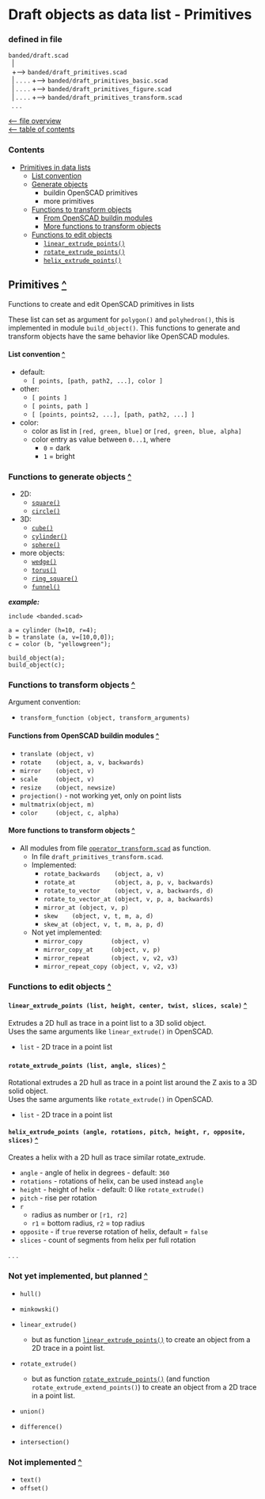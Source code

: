 Draft objects as data list - Primitives
=======================================

### defined in file
`banded/draft.scad`\
` `| \
` `+--> `banded/draft_primitives.scad`\
` `| . . . . +--> `banded/draft_primitives_basic.scad`\
` `| . . . . +--> `banded/draft_primitives_figure.scad`\
` `| . . . . +--> `banded/draft_primitives_transform.scad`\
` `. . .

[<-- file overview](file_overview.md)\
[<-- table of contents](contents.md)

### Contents
[contents]: #contents "Up to Contents"
- [Primitives in data lists](#primitives-)
  - [List convention](#list-convention-)
  - [Generate objects](#functions-to-generate-objects-)
    - buildin OpenSCAD primitives
    - more primitives
  - [Functions to transform objects](#functions-to-transform-objects-)
    - [From OpenSCAD buildin modules](#functions-from-openscad-buildin-modules-)
    - [More functions to transform objects](#more-functions-to-transform-objects-)
  - [Functions to edit objects](#functions-to-edit-objects-)
    - [`linear_extrude_points()`][linear_extrude_points]
    - [`rotate_extrude_points()`][rotate_extrude_points]
    - [`helix_extrude_points()`][helix_extrude_points]


Primitives [^][contents]
------------------------
Functions to create and edit OpenSCAD primitives in lists

These list can set as argument for `polygon()` and `polyhedron()`,
this is implemented in module `build_object()`.
This functions to generate and transform objects have the same behavior
like OpenSCAD modules.

#### List convention [^][contents]
- default:
  - `[ points, [path, path2, ...], color ]`
- other:
  - `[ points ]`
  - `[ points, path ]`
  - `[ [points, points2, ...], [path, path2, ...] ]`
- color:
  - color as list in `[red, green, blue]` or `[red, green, blue, alpha]`
  - color entry as value between `0...1`, where
    - `0` = dark
    - `1` = bright

### Functions to generate objects [^][contents]
- 2D:
  - [`square()`](extend.md#square_extend-size-center-align-)
  - [`circle()`](extend.md#circle_extend-r-angle-slices-piece-outer-align-d-)
- 3D:
  - [`cube()`](extend.md#square_extend-size-center-align-)
  - [`cylinder()`](extend.md#cylinder_extend-h-r1-r2-center-r-d-d1-d2-angle-slices-piece-outer-align-)
  - [`sphere()`](extend.md#sphere_extend-r-d-align-)
- more objects:
  - [`wedge()`](object.md#wedge-v_min-v_max-v2_min-v2_max-)
  - [`torus()`](object.md#torus-r-w-ri-ro-angle-center-fn_ring-align-)
  - [`ring_square()`](object.md#ring_square-h-r-w-ri-ro-angle-center-d-di-do-align-)
  - [`funnel()`](object.md#funnel-h-ri1-ri2-ro1-ro2-w-angle-di1-di2-do1-do2-align-)

___example:___
```OpenSCAD
include <banded.scad>

a = cylinder (h=10, r=4);
b = translate (a, v=[10,0,0]);
c = color (b, "yellowgreen");

build_object(a);
build_object(c);
```


### Functions to transform objects [^][contents]
Argument convention:
- `transform_function (object, transform_arguments)`

#### Functions from OpenSCAD buildin modules [^][contents]
- `translate (object, v)`
- `rotate    (object, a, v, backwards)`
- `mirror    (object, v)`
- `scale     (object, v)`
- `resize    (object, newsize)`
- `projection()` - not working yet, only on point lists
- `multmatrix(object, m)`
- `color     (object, c, alpha)`


#### More functions to transform objects [^][contents]
- All modules from file
  [`operator_transform.scad`](operator.md#transform-operator- "Transform operator for affine transformations")
  as function.
  - In file `draft_primitives_transform.scad`.
  - Implemented:
    - `rotate_backwards    (object, a, v)`
    - `rotate_at           (object, a, p, v, backwards)`
    - `rotate_to_vector    (object, v, a, backwards, d)`
    - `rotate_to_vector_at (object, v, p, a, backwards)`
    - `mirror_at (object, v, p)`
    - `skew    (object, v, t, m, a, d)`
    - `skew_at (object, v, t, m, a, p, d)`
  - Not yet implemented:
    - `mirror_copy        (object, v)`
    - `mirror_copy_at     (object, v, p)`
    - `mirror_repeat      (object, v, v2, v3)`
    - `mirror_repeat_copy (object, v, v2, v3)`


### Functions to edit objects [^][contents]

#### `linear_extrude_points (list, height, center, twist, slices, scale)` [^][contents]
[linear_extrude_points]: #linear_extrude_points-list-height-center-twist-slices-scale-
Extrudes a 2D hull as trace in a point list to a 3D solid object.\
Uses the same arguments like `linear_extrude()` in OpenSCAD.
- `list` - 2D trace in a point list

#### `rotate_extrude_points (list, angle, slices)` [^][contents]
[rotate_extrude_points]: #rotate_extrude_points-list-angle-slices-
Rotational extrudes a 2D hull as trace in a point list
around the Z axis to a 3D solid object.\
Uses the same arguments like `rotate_extrude()` in OpenSCAD.
- `list` - 2D trace in a point list

#### `helix_extrude_points (angle, rotations, pitch, height, r, opposite, slices)` [^][contents]
[helix_extrude_points]: #helix_extrude-angle-rotations-pitch-height-r-opposite-slices-
Creates a helix with a 2D hull as trace similar rotate_extrude.
- `angle`     - angle of helix in degrees - default: `360`
- `rotations` - rotations of helix, can be used instead `angle`
- `height`    - height of helix - default: 0 like `rotate_extrude()`
- `pitch`     - rise per rotation
- `r`
  - radius as number or `[r1, r2]`
  - `r1` = bottom radius, `r2` = top radius
- `opposite`  - if `true` reverse rotation of helix, default = `false`
- `slices`    - count of segments from helix per full rotation


. . .


### Not yet implemented, but planned [^][contents]
- `hull()`
- `minkowski()`

- `linear_extrude()`
  - but as function [`linear_extrude_points()`][linear_extrude_points]
    to create an object from a 2D trace in a point list.
- `rotate_extrude()`
  - but as function [`rotate_extrude_points()`][rotate_extrude_points]
    (and function `rotate_extrude_extend_points()`)
    to create an object from a 2D trace in a point list.

- `union()`
- `difference()`
- `intersection()`

### Not implemented [^][contents]
- `text()`
- `offset()`
